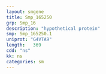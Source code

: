 ```yaml
---
layout: smgene
title: Smp_165250
grp: Smp_16
description: "hypothetical protein"
smp: Smp_165250.1
uniprot: "G4VTA9"
length:   369
cdd: "ns"
kk: ns
categories: sm
---
```

